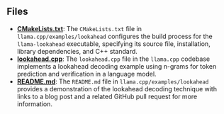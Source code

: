 
## Files
- **[CMakeLists.txt](lookahead/CMakeLists.txt.driver.md)**: The `CMakeLists.txt` file in `llama.cpp/examples/lookahead` configures the build process for the `llama-lookahead` executable, specifying its source file, installation, library dependencies, and C++ standard.
- **[lookahead.cpp](lookahead/lookahead.cpp.driver.md)**: The `lookahead.cpp` file in the `llama.cpp` codebase implements a lookahead decoding example using n-grams for token prediction and verification in a language model.
- **[README.md](lookahead/README.md.driver.md)**: The `README.md` file in `llama.cpp/examples/lookahead` provides a demonstration of the lookahead decoding technique with links to a blog post and a related GitHub pull request for more information.
